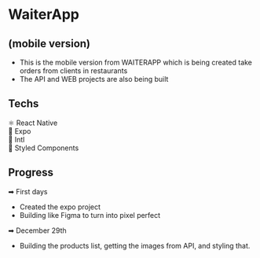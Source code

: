 # WaiterApp
## (mobile version)

- This is the mobile version from WAITERAPP which is being created take orders from clients in restaurants
- The API and WEB projects are also being built

## Techs
⚛ React Native<br/>
📱 Expo<br/>
🔧 Intl<br/>
🎨 Styled Components<br/>

## Progress
➡ First days
  - Created the expo project
  - Building like Figma to turn into pixel perfect

➡ December 29th
  - Building the products list, getting the images from API, and styling that.
